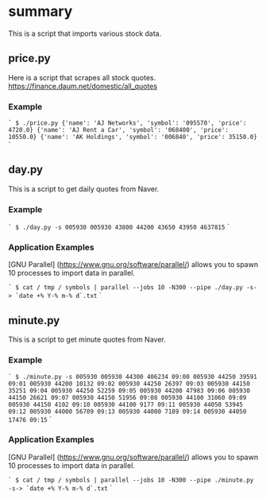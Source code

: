 # summary

This is a script that imports various stock data.


## price.py

Here is a script that scrapes all stock quotes.
https://finance.daum.net/domestic/all_quotes

### Example
`` `
$ ./price.py
{'name': 'AJ Networks', 'symbol': '095570', 'price': 4720.0}
{'name': 'AJ Rent a Car', 'symbol': '068400', 'price': 10550.0}
{'name': 'AK Holdings', 'symbol': '006840', 'price': 35150.0}
`` `

## day.py

This is a script to get daily quotes from Naver.


### Example
`` `
$ ./day.py -s 005930
005930 43800 44200 43650 43950 4637815
`` `

### Application Examples

[GNU Parallel] (https://www.gnu.org/software/parallel/) allows you to spawn 10 processes to import data in parallel.

`` `
$ cat / tmp / symbols | parallel --jobs 10 -N300 --pipe ./day.py -s-> `date +% Y-% m-% d`.txt
`` `

## minute.py

This is a script to get minute quotes from Naver.

### Example
`` `
$ ./minute.py -s 005930
005930 44300 406234 09:00
005930 44250 39591 09:01
005930 44200 10132 09:02
005930 44250 26397 09:03
005930 44150 35251 09:04
005930 44250 52259 09:05
005930 44200 47983 09:06
005930 44150 26621 09:07
005930 44150 51956 09:08
005930 44100 31060 09:09
005930 44150 4102 09:10
005930 44100 9177 09:11
005930 44050 53945 09:12
005930 44000 56709 09:13
005930 44000 7189 09:14
005930 44050 17476 09:15
`` `

### Application Examples

[GNU Parallel] (https://www.gnu.org/software/parallel/) allows you to spawn 10 processes to import data in parallel.

`` `
$ cat / tmp / symbols | parallel --jobs 10 -N300 --pipe ./minute.py -s-> `date +% Y-% m-% d`.txt
`` `
